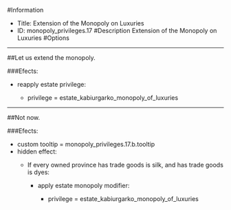 #Information
 - Title: Extension of the Monopoly on Luxuries
 - ID: monopoly_privileges.17
#Description
Extension of the Monopoly on Luxuries
#Options

___
##Let us extend the monopoly.

###Efects:<ul><li>reapply estate privilege:</li><ul><li>privilege = estate_kabiurgarko_monopoly_of_luxuries</li></ul></ul>

___
##Not now.

###Efects:<ul><li>custom tooltip = monopoly_privileges.17.b.tooltip</li><li>hidden effect:</li><ul><li>If every owned province has trade goods is silk, and has trade goods is dyes:</li><ul><li>apply estate monopoly modifier:</li><ul><li>privilege = estate_kabiurgarko_monopoly_of_luxuries</li></ul></ul></ul></ul>
